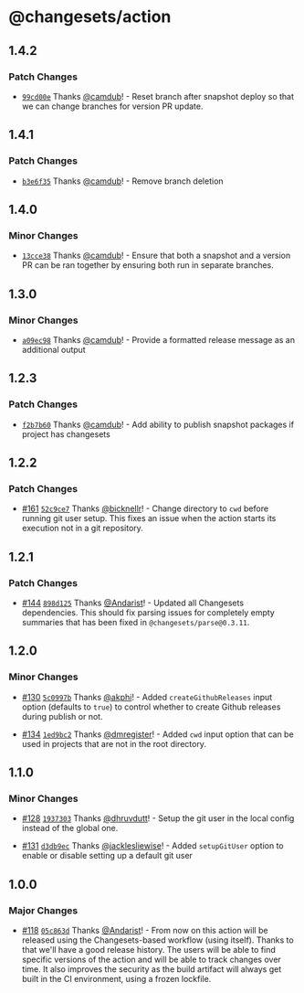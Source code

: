 # @changesets/action

## 1.4.2

### Patch Changes

- [`99cd00e`](https://github.com/changesets/action/commit/99cd00e58cad628812aeb44ab58c39b1b4bb9e8e) Thanks [@camdub](https://github.com/camdub)! - Reset branch after snapshot deploy so that we can change branches for version PR update.

## 1.4.1

### Patch Changes

- [`b3e6f35`](https://github.com/changesets/action/commit/b3e6f35010b8ec1812588de3d39094521314536d) Thanks [@camdub](https://github.com/camdub)! - Remove branch deletion

## 1.4.0

### Minor Changes

- [`13cce38`](https://github.com/changesets/action/commit/13cce385f1cecd399b42a2c118a33b90ce157d51) Thanks [@camdub](https://github.com/camdub)! - Ensure that both a snapshot and a version PR can be ran together by ensuring both run in separate branches.

## 1.3.0

### Minor Changes

- [`a09ec98`](https://github.com/changesets/action/commit/a09ec98f535bf3fcbeffd5ac6b2eea1a083f7a28) Thanks [@camdub](https://github.com/camdub)! - Provide a formatted release message as an additional output

## 1.2.3

### Patch Changes

- [`f2b7b60`](https://github.com/changesets/action/commit/f2b7b608f6dc2082092806d5bb9cb5c0d7014ca1) Thanks [@camdub](https://github.com/camdub)! - Add ability to publish snapshot packages if project has changesets

## 1.2.2

### Patch Changes

- [#161](https://github.com/changesets/action/pull/161) [`52c9ce7`](https://github.com/changesets/action/commit/52c9ce75d9d8a14ea2d75e4157b0c15b7a4ac313) Thanks [@bicknellr](https://github.com/bicknellr)! - Change directory to `cwd` before running git user setup. This fixes an issue when the action starts its execution not in a git repository.

## 1.2.1

### Patch Changes

- [#144](https://github.com/changesets/action/pull/144) [`898d125`](https://github.com/changesets/action/commit/898d125cee6ba00c6a11b6cadca512752c6c910c) Thanks [@Andarist](https://github.com/Andarist)! - Updated all Changesets dependencies. This should fix parsing issues for completely empty summaries that has been fixed in `@changesets/parse@0.3.11`.

## 1.2.0

### Minor Changes

- [#130](https://github.com/changesets/action/pull/130) [`5c0997b`](https://github.com/changesets/action/commit/5c0997b25e175ecf5e1723ba07210bbcea5d92fb) Thanks [@akphi](https://github.com/akphi)! - Added `createGithubReleases` input option (defaults to `true`) to control whether to create Github releases during publish or not.

* [#134](https://github.com/changesets/action/pull/134) [`1ed9bc2`](https://github.com/changesets/action/commit/1ed9bc24b7a56462c183eb815c8f4bdf0e2e5785) Thanks [@dmregister](https://github.com/dmregister)! - Added `cwd` input option that can be used in projects that are not in the root directory.

## 1.1.0

### Minor Changes

- [#128](https://github.com/changesets/action/pull/128) [`1937303`](https://github.com/changesets/action/commit/19373036c4bad4b0183344b6f2623a3b0e42da6c) Thanks [@dhruvdutt](https://github.com/dhruvdutt)! - Setup the git user in the local config instead of the global one.

* [#131](https://github.com/changesets/action/pull/131) [`d3db9ec`](https://github.com/changesets/action/commit/d3db9eceaf41d42c56d5370d504c86851627188f) Thanks [@jacklesliewise](https://github.com/jacklesliewise)! - Added `setupGitUser` option to enable or disable setting up a default git user

## 1.0.0

### Major Changes

- [#118](https://github.com/changesets/action/pull/118) [`05c863d`](https://github.com/changesets/action/commit/05c863d3f980125585016a593b5cb45b27d19c2c) Thanks [@Andarist](https://github.com/Andarist)! - From now on this action will be released using the Changesets-based workflow (using itself). Thanks to that we'll have a good release history. The users will be able to find specific versions of the action and will be able to track changes over time. It also improves the security as the build artifact will always get built in the CI environment, using a frozen lockfile.

